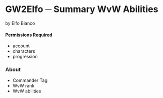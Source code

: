 # GW2Elfo ─ Summary WvW Abilities
by Elfo Bianco

#### Permissions Required
* account
* characters
* progression

### About
* Commander Tag
* WvW rank
* WvW abilities
